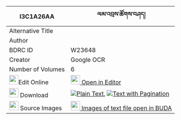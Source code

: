 |I3C1A26AA|ལམ་འབྲས་ཚོགས་བཤད། 
| --- | --- 
|Alternative Title |
|Author | 
|BDRC ID | W23648
|Creator | Google OCR
|Number of Volumes| 6
|<img width="25" src="https://img.icons8.com/color/25/000000/edit-property.png">Edit Online| [<img width="25" src="https://avatars.githubusercontent.com/u/45091458?s=200&v=4"> Open in Editor](http://editor.openpecha.org/I3C1A26AA)
|<img width="25" src="https://img.icons8.com/fluent/48/000000/download-2.png"/>  Download | [![](https://img.icons8.com/color/20/000000/txt.png)Plain Text](https://github.com/Openpecha/I3C1A26AA/releases/download/v1/lam_dre_tsokshe_plain_I3C1A26AA.zip), [![](https://img.icons8.com/color/20/000000/txt.png)Text with Pagination](https://github.com/Openpecha/I3C1A26AA/releases/download/v1/lam_dre_tsokshe_pages_I3C1A26AA.zip)
|<img width="25" src="https://img.icons8.com/plasticine/100/000000/pictures-folder.png"/>  Source Images | [<img width="25" src="https://library.bdrc.io/icons/BUDA-small.svg"> Images of text file open in BUDA](https://library.bdrc.io/show/bdr:W23648)